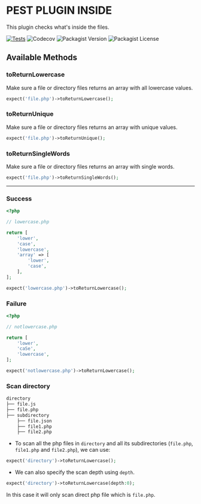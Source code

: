 # PEST PLUGIN INSIDE

This plugin checks what's inside the files.


[![Tests](https://github.com/faissaloux/pest-plugin-inside/actions/workflows/tests.yml/badge.svg)](https://github.com/faissaloux/pest-plugin-inside/actions/workflows/tests.yml) ![Codecov](https://img.shields.io/codecov/c/github/faissaloux/pest-plugin-inside) ![Packagist Version](https://img.shields.io/packagist/v/faissaloux/pest-plugin-inside) ![Packagist License](https://img.shields.io/packagist/l/faissaloux/pest-plugin-inside)

## Available Methods
### toReturnLowercase
Make sure a file or directory files returns an array with all lowercase values.
```php
expect('file.php')->toReturnLowercase();
```

### toReturnUnique
Make sure a file or directory files returns an array with unique values.
```php
expect('file.php')->toReturnUnique();
```

### toReturnSingleWords
Make sure a file or directory files returns an array with single words.
```php
expect('file.php')->toReturnSingleWords();
```

----

### Success

```php
<?php

// lowercase.php

return [
    'lower',
    'case',
    'lowercase',
    'array' => [
        'lower',
        'case',
    ],
];

```

```php
expect('lowercase.php')->toReturnLowercase();
```

### Failure

```php
<?php

// notlowercase.php

return [
    'lower',
    'caSe',
    'lowercase',
];

```

```php
expect('notlowercase.php')->toReturnLowercase();
```

### Scan directory

```bash
directory
├── file.js
├── file.php
├── subdirectory
    ├── file.json
    ├── file1.php
    ├── file2.php
```

- To scan all the php files in `directory` and all its subdirectories (`file.php`, `file1.php` and `file2.php`), we can use:
```php
expect('directory')->toReturnLowercase();
```

- We can also specify the scan depth using `depth`.
```php
expect('directory')->toReturnLowercase(depth:0);
```
In this case it will only scan direct php file which is `file.php`.
